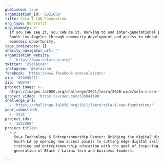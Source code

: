 ```yaml
---
published: true
organization_id: '2021069'
title: SoLa I CAN Foundation
org_type: Nonprofit
org_summary: >-
  If you CAN see it, you CAN be it. Working to end inter-generational poverty in
  South Los Angeles through community development and access to education and
  economic opportunity.
tags_indicators: []
charity_navigator_url: ''
organization_website:
  - 'https://www.solaican.org/'
twitter: '@Solaican'
instagram: '@solaican'
facebook: 'https://www.facebook.com/solaican/'
ein: '824698211'
zip: '90044'
project_image: >-
  https://images.la2050.org/challenge/2021/learn/2048-wide/sola-i-can-foundation.jpg
project_video: 'https://vimeo.com/530841690'
challenge_url:
  - 'https://challenge.la2050.org/2021/learn/sola-i-can-foundation/'
year_submitted:
  - '2021'
project_ids:
  - '1202069'
project_titles:
  - >-
    SoLa Technology & Entrepreneurship Center: Bridging the digital divide in
    South LA by opening new access points to cutting edge digital skills
    training and entrepreneurship education with the goal of inspiring the next
    generation of Black / Latinx tech and business leaders.

---
```

